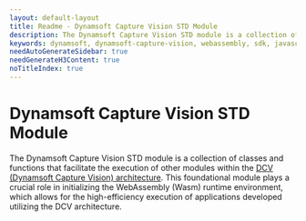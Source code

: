 ```yaml
---
layout: default-layout
title: Readme - Dynamsoft Capture Vision STD Module
description: The Dynamsoft Capture Vision STD module is a collection of classes and functions that facilitate the execution of other modules within the Dynamsoft Capture Vision architecture. 
keywords: dynamsoft, dynamsoft-capture-vision, webassembly, sdk, javascript, typescript 
needAutoGenerateSidebar: true
needGenerateH3Content: true
noTitleIndex: true
---
```


# Dynamsoft Capture Vision STD Module 

The Dynamsoft Capture Vision STD module is a collection of classes and functions that facilitate the execution of other modules within the [DCV (Dynamsoft Capture Vision) architecture](https://www.dynamsoft.com/capture-vision/docs/core/architecture/index.html). This foundational module plays a crucial role in initializing the WebAssembly (Wasm) runtime environment, which allows for the high-efficiency execution of applications developed utilizing the DCV architecture.

